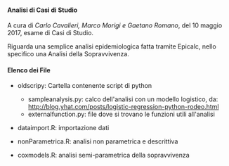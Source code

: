 #### Analisi di Casi di Studio ####
A cura di _Carlo Cavalieri, Marco Morigi e Gaetano Romano_, del 10 maggio 2017, esame di Casi di Studio.

Riguarda una semplice analisi epidemiologica fatta tramite Epicalc, nello specifico una Analisi della Sopravvivenza.

#### Elenco dei File ####

- oldscripy: Cartella contenente script di python
  - sampleanalysis.py: calco dell'analisi con un modello logistico, da: http://blog.yhat.com/posts/logistic-regression-python-rodeo.html
  - externalfunction.py: file dove si trovano le funzioni utili all'analisi

- dataimport.R: importazione dati
- nonParametrica.R: analisi non parametrica e descrittiva
- coxmodels.R: analisi semi-parametrica della sopravvivenza
